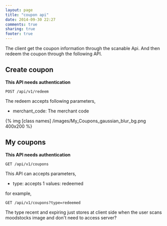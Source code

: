 ```yaml
---
layout: page
title: "coupon api"
date: 2014-09-30 22:27
comments: true
sharing: true
footer: true
---
```


The client get the coupon information through the scanable Api. And then redeem the coupon through the following API.



## Create coupon

**This API needs authentication**

`POST /api/v1/redeem`

The redeem accepts following parameters,

- merchant_code:  The merchant code

{% img [class names] /images/My_Coupons_gaussian_blur_bg.png 400x200 %}

## My coupons

**This API needs authentication**

`GET /api/v1/coupons`

This API can accepts parameters,

- type: accepts 1 values: redeemed

for example,

`GET /api/v1/coupons?type=redeemed`

The type recent and expiring just stores at client side when the user scans moodstocks image and don't need to access server?





